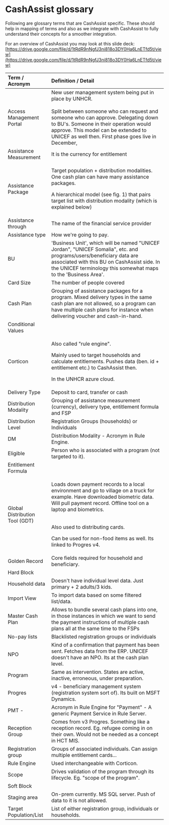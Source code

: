 # CashAssist glossary

Following are glossary terms that are CashAssist specific. These should help in mapping of terms and also as we integrate with CashAssist to fully understand their concepts for a smoother integration.

For an overview of CashAssist you may look at this slide deck: [https://drive.google.com/file/d/1tRdR9nNgfJ3ni818o3DY0Ha6LnETfd5t/view](https://drive.google.com/file/d/1tRdR9nNgfJ3ni818o3DY0Ha6LnETfd5t/view)

<table>
  <thead>
    <tr>
      <th style="text-align:left">Term / Acronym</th>
      <th style="text-align:left">Definition / Detail</th>
    </tr>
  </thead>
  <tbody>
    <tr>
      <td style="text-align:left">Access Management Portal</td>
      <td style="text-align:left">New user management system being put in place by UNHCR.
        <br />
        <br />Split between someone who can request and someone who can approve. Delegating
        down to BU&apos;s. Someone in their operation would approve. This model
        can be extended to UNICEF as well then. First phase goes live in December,</td>
    </tr>
    <tr>
      <td style="text-align:left">Assistance Measurement</td>
      <td style="text-align:left">It is the currency for entitlement</td>
    </tr>
    <tr>
      <td style="text-align:left">Assistance Package</td>
      <td style="text-align:left">
        <p>Target population + distribution modalities. One cash plan can have many
          assistance packages.</p>
        <p></p>
        <p>A hierarchical model (see fig. 1) that pairs target list with distribution
          modality (which is explained below)</p>
      </td>
    </tr>
    <tr>
      <td style="text-align:left">Assistance through</td>
      <td style="text-align:left">The name of the financial service provider</td>
    </tr>
    <tr>
      <td style="text-align:left">Assistance type</td>
      <td style="text-align:left">How we&apos;re going to pay.</td>
    </tr>
    <tr>
      <td style="text-align:left">BU</td>
      <td style="text-align:left">&apos;Business Unit&apos;, which will be named &quot;UNICEF Jordan&quot;,
        &quot;UNICEF Somalia&quot;, etc. and programs/users/beneficiary data are
        associated with this BU on CashAssist side. In the UNICEF terminology this
        somewhat maps to the &apos;Business Area&apos;.</td>
    </tr>
    <tr>
      <td style="text-align:left">Card Size</td>
      <td style="text-align:left">The number of people covered</td>
    </tr>
    <tr>
      <td style="text-align:left">Cash Plan</td>
      <td style="text-align:left">Grouping of assistance packages for a program. Mixed delivery types in
        the same cash plan are not allowed, so a program can have multiple cash
        plans for instance when delivering voucher and cash-in-hand.</td>
    </tr>
    <tr>
      <td style="text-align:left">Conditional Values</td>
      <td style="text-align:left"></td>
    </tr>
    <tr>
      <td style="text-align:left">Corticon</td>
      <td style="text-align:left">
        <p>Also called &quot;rule engine&quot;.
          <br />
        </p>
        <p>Mainly used to target households and calculate entitlements. Pushes data
          (ben. id + entitlement etc.) to CashAssist then.</p>
        <p></p>
        <p>In the UNHCR azure cloud.</p>
      </td>
    </tr>
    <tr>
      <td style="text-align:left">Delivery Type</td>
      <td style="text-align:left">Deposit to card, transfer or cash</td>
    </tr>
    <tr>
      <td style="text-align:left">Distribution Modality</td>
      <td style="text-align:left">Grouping of assistance measurement (currency), delivery type, entitlement
        formula and FSP</td>
    </tr>
    <tr>
      <td style="text-align:left">Distribution Level</td>
      <td style="text-align:left">Registration Groups (households) or Individuals</td>
    </tr>
    <tr>
      <td style="text-align:left">DM</td>
      <td style="text-align:left">Distribution Modality - Acronym in Rule Engine.</td>
    </tr>
    <tr>
      <td style="text-align:left">Eligible</td>
      <td style="text-align:left">Person who is associated with a program (not targeted to it).</td>
    </tr>
    <tr>
      <td style="text-align:left">Entitlement Formula</td>
      <td style="text-align:left"></td>
    </tr>
    <tr>
      <td style="text-align:left">Global Distribution Tool (GDT)</td>
      <td style="text-align:left">
        <p>Loads down payment records to a local environment and go to village on
          a truck for example. Have downloaded biometric data. Will pull payment
          record. Offline tool on a laptop and biometrics.</p>
        <p>
          <br />Also used to distributing cards.
          <br />
        </p>
        <p>Can be used for non-food items as well. Its linked to Progres v4.</p>
      </td>
    </tr>
    <tr>
      <td style="text-align:left">Golden Record</td>
      <td style="text-align:left">Core fields required for household and beneficiary.</td>
    </tr>
    <tr>
      <td style="text-align:left">Hard Block</td>
      <td style="text-align:left"></td>
    </tr>
    <tr>
      <td style="text-align:left">Household data</td>
      <td style="text-align:left">Doesn&apos;t have individual level data. Just primary + 2 adults/3 kids.</td>
    </tr>
    <tr>
      <td style="text-align:left">Import View</td>
      <td style="text-align:left">To import data based on some filtered list/data.</td>
    </tr>
    <tr>
      <td style="text-align:left">Master Cash Plan</td>
      <td style="text-align:left">Allows to bundle several cash plans into one, in those instances in which
        we want to send the payment instructions of multiple cash plans all at
        the same time to the FSPs</td>
    </tr>
    <tr>
      <td style="text-align:left">No-pay lists</td>
      <td style="text-align:left">Blacklisted registration groups or individuals</td>
    </tr>
    <tr>
      <td style="text-align:left">NPO</td>
      <td style="text-align:left">Kind of a confirmation that payment has been sent. Fetches data from the
        ERP. UNICEF doesn&apos;t have an NPO. Its at the cash plan level.</td>
    </tr>
    <tr>
      <td style="text-align:left">Program</td>
      <td style="text-align:left">Same as intervention. States are active, inactive, erroneous, under preparation.</td>
    </tr>
    <tr>
      <td style="text-align:left">Progres</td>
      <td style="text-align:left">v4 - beneficiary management system (registration system sort of). Its
        built on MSFT Dynamics.</td>
    </tr>
    <tr>
      <td style="text-align:left">PMT -</td>
      <td style="text-align:left">Acronym in Rule Engine for &quot;Payment&quot; - A generic Payment Service
        in Rule Server.</td>
    </tr>
    <tr>
      <td style="text-align:left">Reception Group</td>
      <td style="text-align:left">Comes from v3 Progres. Something like a reception record. Eg. refugee
        coming in on their own. Would not be needed as a concept in HCT MIS.</td>
    </tr>
    <tr>
      <td style="text-align:left">Registration group</td>
      <td style="text-align:left">Groups of associated individuals. Can assign multiple entitlement cards...</td>
    </tr>
    <tr>
      <td style="text-align:left">Rule Engine</td>
      <td style="text-align:left">Used interchangeable with Corticon.</td>
    </tr>
    <tr>
      <td style="text-align:left">Scope</td>
      <td style="text-align:left">Drives validation of the program through its lifecycle. Eg. &quot;scope
        of the program&quot;.</td>
    </tr>
    <tr>
      <td style="text-align:left">Soft Block</td>
      <td style="text-align:left"></td>
    </tr>
    <tr>
      <td style="text-align:left">Staging area</td>
      <td style="text-align:left">On-prem currently. MS SQL server. Push of data to it is not allowed.</td>
    </tr>
    <tr>
      <td style="text-align:left">Target Population/List</td>
      <td style="text-align:left">List of either registration group, individuals or households.</td>
    </tr>
  </tbody>
</table>

